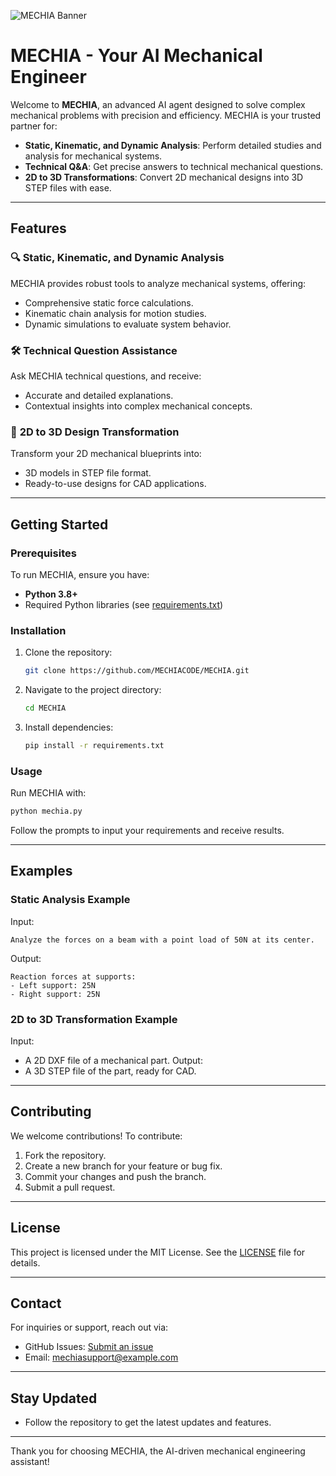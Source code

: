 ![MECHIA Banner](pic/mechiabanner.png)

# MECHIA - Your AI Mechanical Engineer

Welcome to **MECHIA**, an advanced AI agent designed to solve complex mechanical problems with precision and efficiency. MECHIA is your trusted partner for:

- **Static, Kinematic, and Dynamic Analysis**: Perform detailed studies and analysis for mechanical systems.
- **Technical Q&A**: Get precise answers to technical mechanical questions.
- **2D to 3D Transformations**: Convert 2D mechanical designs into 3D STEP files with ease.

---

## Features

### 🔍 **Static, Kinematic, and Dynamic Analysis**
MECHIA provides robust tools to analyze mechanical systems, offering:
- Comprehensive static force calculations.
- Kinematic chain analysis for motion studies.
- Dynamic simulations to evaluate system behavior.

### 🛠️ **Technical Question Assistance**
Ask MECHIA technical questions, and receive:
- Accurate and detailed explanations.
- Contextual insights into complex mechanical concepts.

### 📐 **2D to 3D Design Transformation**
Transform your 2D mechanical blueprints into:
- 3D models in STEP file format.
- Ready-to-use designs for CAD applications.

---

## Getting Started

### Prerequisites
To run MECHIA, ensure you have:
- **Python 3.8+**
- Required Python libraries (see [requirements.txt](https://github.com/MECHIACODE/MECHIA/blob/main/requirements.txt))

### Installation
1. Clone the repository:
   ```bash
   git clone https://github.com/MECHIACODE/MECHIA.git
   ```
2. Navigate to the project directory:
   ```bash
   cd MECHIA
   ```
3. Install dependencies:
   ```bash
   pip install -r requirements.txt
   ```

### Usage
Run MECHIA with:
```bash
python mechia.py
```
Follow the prompts to input your requirements and receive results.

---

## Examples

### Static Analysis Example
Input:
```text
Analyze the forces on a beam with a point load of 50N at its center.
```
Output:
```text
Reaction forces at supports:
- Left support: 25N
- Right support: 25N
```

### 2D to 3D Transformation Example
Input:
- A 2D DXF file of a mechanical part.
Output:
- A 3D STEP file of the part, ready for CAD.

---

## Contributing
We welcome contributions! To contribute:
1. Fork the repository.
2. Create a new branch for your feature or bug fix.
3. Commit your changes and push the branch.
4. Submit a pull request.

---

## License
This project is licensed under the MIT License. See the [LICENSE](https://github.com/MECHIACODE/MECHIA/blob/main/LICENSE) file for details.

---

## Contact
For inquiries or support, reach out via:
- GitHub Issues: [Submit an issue](https://github.com/MECHIACODE/MECHIA/issues)
- Email: mechiasupport@example.com

---

## Stay Updated
- Follow the repository to get the latest updates and features.

---

Thank you for choosing MECHIA, the AI-driven mechanical engineering assistant!

